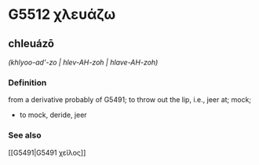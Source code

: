 # G5512 χλευάζω

## chleuázō

_(khlyoo-ad'-zo | hlev-AH-zoh | hlave-AH-zoh)_

### Definition

from a derivative probably of G5491; to throw out the lip, i.e., jeer at; mock; 

- to mock, deride, jeer

### See also

[[G5491|G5491 χεῖλος]]
